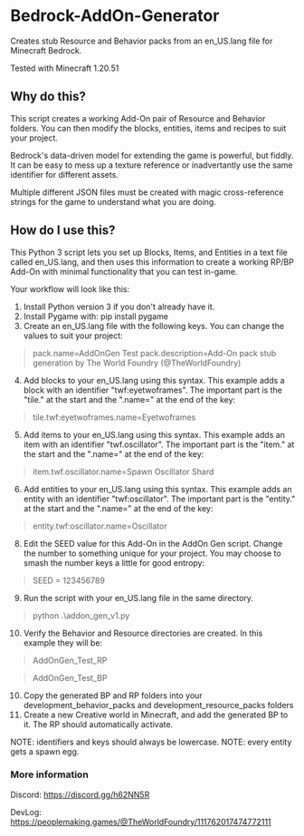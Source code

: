 # Bedrock-AddOn-Generator
Creates stub Resource and Behavior packs from an en_US.lang file for Minecraft Bedrock.

Tested with Minecraft 1.20.51

## Why do this?
This script creates a working Add-On pair of Resource and Behavior folders. You can then modify the blocks, entities, items and recipes to suit your project.

Bedrock's data-driven model for extending the game is powerful, but fiddly. It can be easy to mess up a texture reference or inadvertantly use the same identifier for different assets.

Multiple different JSON files must be created with magic cross-reference strings for the game to understand what you are doing.

## How do I use this?
This Python 3 script lets you set up Blocks, Items, and Entities in a text file called en_US.lang, and then uses this information to create a working RP/BP Add-On with minimal functionality that you can test in-game.

Your workflow will look like this:
1. Install Python version 3 if you don't already have it.
2. Install Pygame with: pip install pygame
3. Create an en_US.lang file with the following keys. You can change the values to suit your project:

> pack.name=AddOnGen Test
> pack.description=Add-On pack stub generation by The World Foundry (@TheWorldFoundry)

4. Add blocks to your en_US.lang using this syntax. This example adds a block with an identifier "twf:eyetwoframes". The important part is the "tile." at the start and the ".name=" at the end of the key:

> tile.twf:eyetwoframes.name=Eyetwoframes

5. Add items to your en_US.lang using this syntax. This example adds an item with an identifier "twf.oscillator". The important part is the "item." at the start and the ".name=" at the end of the key:

> item.twf.oscillator.name=Spawn Oscillator Shard

6. Add entities to your en_US.lang using this syntax. This example adds an entity with an identifier "twf:oscillator". The important part is the "entity." at the start and the ".name=" at the end of the key:

> entity.twf:oscillator.name=Oscillator

8. Edit the SEED value for this Add-On in the AddOn Gen script. Change the number to something unique for your project. You may choose to smash the number keys a little for good entropy:

> SEED = 123456789

9. Run the script with your en_US.lang file in the same directory.

> python .\addon_gen_v1.py

10. Verify the Behavior and Resource directories are created. In this example they will be:

> AddOnGen_Test_RP

> AddOnGen_Test_BP

10. Copy the generated BP and RP folders into your development_behavior_packs and development_resource_packs folders
11. Create a new Creative world in Minecraft, and add the generated BP to it. The RP should automatically activate.

NOTE: identifiers and keys should always be lowercase.
NOTE: every entity gets a spawn egg.

### More information

Discord: https://discord.gg/h62NN5R

DevLog: https://peoplemaking.games/@TheWorldFoundry/111762017474772111
